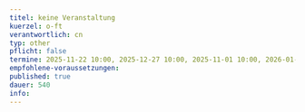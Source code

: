 ```yaml
---
titel: keine Veranstaltung 
kuerzel: o-ft
verantwortlich: cn
typ: other
pflicht: false
termine: 2025-11-22 10:00, 2025-12-27 10:00, 2025-11-01 10:00, 2026-01-03 10:00
empfohlene-voraussetzungen: 
published: true
dauer: 540
info:
---
```


